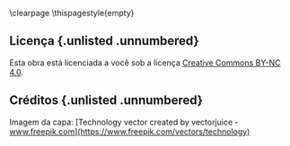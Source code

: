 \clearpage
\thispagestyle{empty}

## Licença {.unlisted .unnumbered}

Esta obra está licenciada a você sob a licença [Creative Commons BY-NC 4.0](https://creativecommons.org/licenses/by-nc/4.0/deed.pt_BR).

## Créditos {.unlisted .unnumbered}

Imagem da capa: [Technology vector created by vectorjuice - www.freepik.com](https://www.freepik.com/vectors/technology)